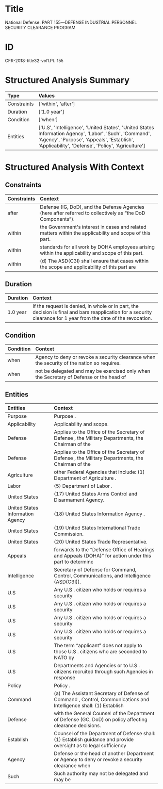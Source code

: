 # Title

 National Defense. PART 155—DEFENSE INDUSTRIAL PERSONNEL SECURITY CLEARANCE PROGRAM


# ID

 CFR-2018-title32-vol1.Pt. 155


# Structured Analysis Summary

| Type        | Values                                                                                                                                                                                                     |
|:------------|:-----------------------------------------------------------------------------------------------------------------------------------------------------------------------------------------------------------|
| Constraints | ['within', 'after']                                                                                                                                                                                        |
| Duration    | ['1.0 year']                                                                                                                                                                                               |
| Condition   | ['when']                                                                                                                                                                                                   |
| Entities    | ['U.S', 'Intelligence', 'United States', 'United States Information Agency', 'Labor', 'Such', 'Command', 'Agency', 'Purpose', 'Appeals', 'Establish', 'Applicability', 'Defense', 'Policy', 'Agriculture'] |


# Structured Analysis With Context

 


## Constraints

| Constraints   | Context                                                                                                                 |
|:--------------|:------------------------------------------------------------------------------------------------------------------------|
| after         | Defense (IG, DoD), and the Defense Agencies (here after  referred to collectively as &#8220;the DoD Components&#8221;). |
| within        | the Government's interest in cases and related matters within  the applicability and scope of this part.                |
| within        | standards for all work by DOHA employees arising within  the applicability and scope of this part.                      |
| within        | (d) The ASD(C3I) shall ensure that cases  within the scope and applicability of this part are                           |


## Duration

| Duration   | Context                                                                                                                                                          |
|:-----------|:-----------------------------------------------------------------------------------------------------------------------------------------------------------------|
| 1.0 year   | If the request is denied, in whole or in part, the decision is final and bars reapplication for a security clearance for 1 year from the date of the revocation. |


## Condition

| Condition   | Context                                                                                     |
|:------------|:--------------------------------------------------------------------------------------------|
| when        | Agency to deny or revoke a security clearance when  the security of the nation so requires. |
| when        | not be delegated and may be exercised only when the Secretary of Defense or the head of     |


## Entities

| Entities                         | Context                                                                                                             |
|:---------------------------------|:--------------------------------------------------------------------------------------------------------------------|
| Purpose                          | Purpose .                                                                                                           |
| Applicability                    | Applicability  and scope.                                                                                           |
| Defense                          | Applies to the Office of the Secretary of Defense , the Military Departments, the Chairman of the                   |
| Defense                          | Applies to the Office of the Secretary of Defense , the Military Departments, the Chairman of the                   |
| Agriculture                      | other Federal Agencies that include: (1) Department of Agriculture .                                                |
| Labor                            | (5) Department of  Labor .                                                                                          |
| United States                    | (17)  United States  Arms Control and Disarmament Agency.                                                           |
| United States Information Agency | (18)  United States Information Agency .                                                                            |
| United States                    | (19)  United States  International Trade Commission.                                                                |
| United States                    | (20)  United States  Trade Representative.                                                                          |
| Appeals                          | forwards to the &#8220;Defense Office of Hearings and Appeals (DOHA)&#8221; for action under this part to determine |
| Intelligence                     | Secretary of Defense for Command, Control, Communications, and Intelligence  (ASD(C3I)).                            |
| U.S                              | Any  U.S . citizen who holds or requires a security                                                                 |
| U.S                              | Any  U.S . citizen who holds or requires a security                                                                 |
| U.S                              | Any  U.S . citizen who holds or requires a security                                                                 |
| U.S                              | Any  U.S . citizen who holds or requires a security                                                                 |
| U.S                              | The term &#8220;applicant&#8221; does not apply to those  U.S . citizens who are seconded to NATO by                |
| U.S                              | Departments and Agencies or to  U.S . citizens recruited through such Agencies in response                          |
| Policy                           | Policy .                                                                                                            |
| Command                          | (a) The Assistant Secretary of Defense of  Command , Control, Communications and Intelligence shall: (1) Establish  |
| Defense                          | with the General Counsel of the Department of Defense  (GC, DoD) on policy affecting clearance decisions.           |
| Establish                        | Counsel of the Department of Defense shall: (1) Establish guidance and provide oversight as to legal sufficiency    |
| Agency                           | Defense or the head of another Department or Agency to deny or revoke a security clearance when                     |
| Such                             | Such authority may not be delegated and may be                                                                      |


